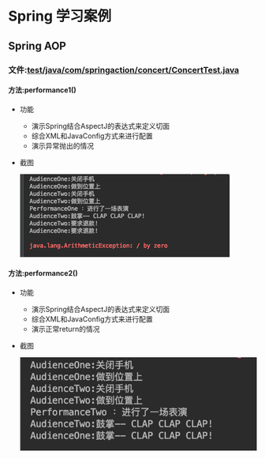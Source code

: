 # Spring 学习案例

## Spring AOP

### 文件:[test/java/com/springaction/concert/ConcertTest.java](./src/test/java/com/springaction/concert/ConcertTest.java)

#### 方法:performance1()

- 功能
    - 演示Spring结合AspectJ的表达式来定义切面
    - 综合XML和JavaConfig方式来进行配置
    - 演示异常抛出的情况
- 截图
    
    ![](./docs/img/ConcertTest.java-1.png)
    
    
#### 方法:performance2()

- 功能
    - 演示Spring结合AspectJ的表达式来定义切面
    - 综合XML和JavaConfig方式来进行配置
    - 演示正常return的情况
- 截图
    
    ![](./docs/img/ConcertTest.java-2.png)